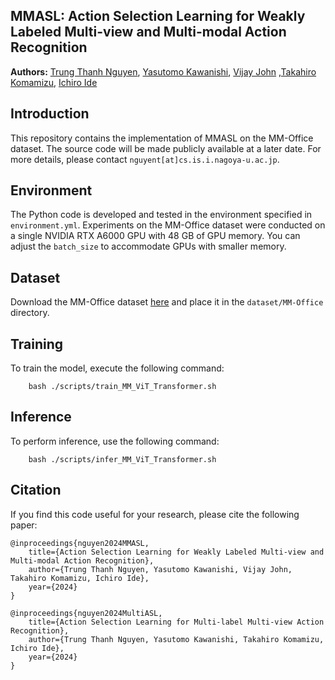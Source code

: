## MMASL: Action Selection Learning for Weakly Labeled Multi-view and Multi-modal Action Recognition

**Authors:** [Trung Thanh Nguyen](https://scholar.google.com/citations?user=QSV452QAAAAJ), [Yasutomo Kawanishi](https://scholar.google.com/citations?user=Tdfw6WMAAAAJ), [Vijay John](https://scholar.google.co.jp/citations?user=Wv71RXYAAAAJ) ,[Takahiro Komamizu](https://scholar.google.com/citations?user=j4n_V44AAAAJ), [Ichiro Ide](https://scholar.google.com/citations?user=8PXJm98AAAAJ)


## Introduction
This repository contains the implementation of MMASL on the MM-Office dataset.
The source code will be made publicly available at a later date. 
For more details, please contact `nguyent[at]cs.is.i.nagoya-u.ac.jp`.

## Environment

The Python code is developed and tested in the environment specified in `environment.yml`. 
Experiments on the MM-Office dataset were conducted on a single NVIDIA RTX A6000 GPU with 48 GB of GPU memory. 
You can adjust the `batch_size` to accommodate GPUs with smaller memory.


## Dataset

Download the MM-Office dataset [here](https://github.com/nttrd-mdlab/mm-office) and place it in the `dataset/MM-Office` directory.

## Training
To train the model, execute the following command:
```
    bash ./scripts/train_MM_ViT_Transformer.sh
```

## Inference
To perform inference, use the following command:
```
    bash ./scripts/infer_MM_ViT_Transformer.sh
```

## Citation

If you find this code useful for your research, please cite the following paper:
```
@inproceedings{nguyen2024MMASL,
    title={Action Selection Learning for Weakly Labeled Multi-view and Multi-modal Action Recognition},
    author={Trung Thanh Nguyen, Yasutomo Kawanishi, Vijay John, Takahiro Komamizu, Ichiro Ide},
    year={2024}
}
```

```
@inproceedings{nguyen2024MultiASL,
    title={Action Selection Learning for Multi-label Multi-view Action Recognition},
    author={Trung Thanh Nguyen, Yasutomo Kawanishi, Takahiro Komamizu, Ichiro Ide},
    year={2024}
}
```
